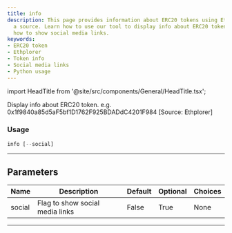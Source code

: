 ```yaml
---
title: info
description: This page provides information about ERC20 tokens using Ethplorer as
  a source. Learn how to use our tool to display info about ERC20 tokens, including
  how to show social media links.
keywords:
- ERC20 token
- Ethplorer
- Token info
- Social media links
- Python usage
---
```


import HeadTitle from '@site/src/components/General/HeadTitle.tsx';

<HeadTitle title="info - Onchain - Crypto - Reference | OpenBB Terminal Docs" />

Display info about ERC20 token. e.g. 0x1f9840a85d5aF5bf1D1762F925BDADdC4201F984 [Source: Ethplorer]

### Usage

```python
info [--social]
```

---

## Parameters

| Name | Description | Default | Optional | Choices |
| ---- | ----------- | ------- | -------- | ------- |
| social | Flag to show social media links | False | True | None |

---
